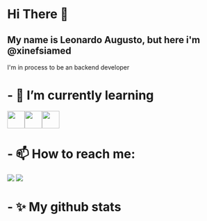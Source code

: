 # Hi There 👋
## My name is Leonardo Augusto, but here i'm @xinefsiamed
I'm in process to be an backend developer

# - 🌱 I’m currently learning
<img src="https://cdn.jsdelivr.net/gh/devicons/devicon/icons/javascript/javascript-original.svg" width=40 heigth=40/><img src="https://cdn.jsdelivr.net/gh/devicons/devicon/icons/nodejs/nodejs-original.svg" width=40 heigth=40/><img src="https://cdn.jsdelivr.net/gh/devicons/devicon/icons/postgresql/postgresql-original.svg" width=40 heigth=40/>

# - 📫 How to reach me:
<div>
<a href = "mailto:leonardoaugusto.soliveira@gmail.com"><img src="https://img.shields.io/badge/Gmail-D14836?style=for-the-badge&logo=gmail&logoColor=white" target="_blank"></a>
<a href="https://www.linkedin.com/in/leoaugustosoliveira" target="_blank"><img src="https://img.shields.io/badge/-LinkedIn-%230077B5?style=for-the-badge&logo=linkedin&logoColor=white" target="_blank"></a>   
</div>

# - ✨ My github stats

